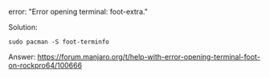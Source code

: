 error: "Error opening terminal: foot-extra."

Solution:
```
sudo pacman -S foot-terminfo
```

Answer:
https://forum.manjaro.org/t/help-with-error-opening-terminal-foot-on-rockpro64/100666
